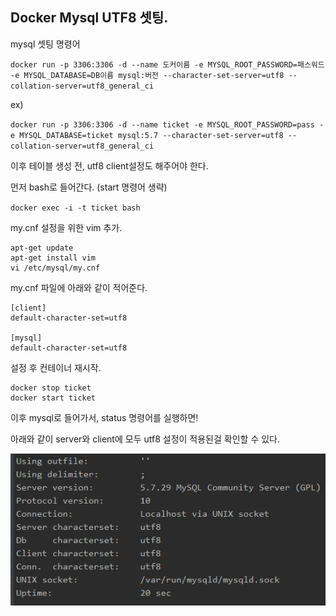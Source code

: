 ## Docker Mysql UTF8 셋팅.

mysql 셋팅 명령어

``docker run -p 3306:3306 -d --name 도커이름 -e MYSQL_ROOT_PASSWORD=패스워드 -e MYSQL_DATABASE=DB이름 mysql:버전 --character-set-server=utf8 --collation-server=utf8_general_ci``

ex)

``docker run -p 3306:3306 -d --name ticket -e MYSQL_ROOT_PASSWORD=pass -e MYSQL_DATABASE=ticket mysql:5.7 --character-set-server=utf8 --collation-server=utf8_general_ci``

이후 테이블 생성 전, utf8 client설정도 해주어야 한다.

먼저 bash로 들어간다. (start 명령어 생략)

``docker exec -i -t ticket bash`` 

my.cnf 설정을 위한 vim 추가.

````
apt-get update
apt-get install vim
vi /etc/mysql/my.cnf
````

my.cnf 파일에 아래와 같이 적어준다.

````
[client]
default-character-set=utf8

[mysql]
default-character-set=utf8
````

설정 후 컨테이너 재시작.
````
docker stop ticket
docker start ticket
````

이후 mysql로 들어가서, status 명령어를 실행하면!

아래와 같이 server와 client에 모두 utf8 설정이 적용된걸 확인할 수 있다.

![status](image/docker-mysql/status.PNG)

